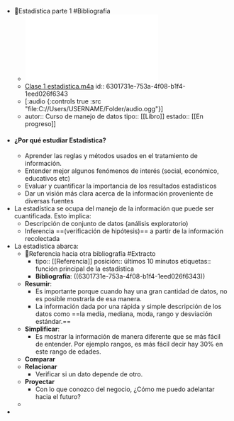- 📖Estadística parte 1  #Bibliografía
	- ![Parte I.pdf](../assets/Parte_I_1661036792883_0.pdf)
	- [Clase 1 estadistica.m4a](../assets/Clase_1_estadistica_1661039390943_0.m4a)
	  id:: 6301731e-753a-4f08-b1f4-1eed026f6343
	- [:audio {:controls true :src "file:C://Users/USERNAME/Folder/audio.ogg"}]
	- autor:: Curso de manejo de datos
	  tipo:: [[Libro]]
	  estado::  [[En progreso]]
- #### ¿Por qué estudiar Estadística?
	- Aprender las reglas y métodos usados en el tratamiento de información.
	- Entender mejor algunos fenómenos de interés (social, económico, educativos etc)
	- Evaluar y cuantificar la importancia de los resultados estadísticos
	- Dar un visión más clara acerca de la información proveniente de diversas fuentes
- La estadística se ocupa del manejo de la información que puede ser cuantificada. Esto implica:
	- Descripción de conjunto de datos (análisis exploratorio)
	- Inferencia ==(verificación de hipótesis)== a partir de la información recolectada
- La estadística abarca:
	- 🔗Referencia hacia otra bibliografía #Extracto
		- tipo:: [[Referencia]]
		  posición:: últimos 10 minutos
		  etiquetas:: función principal de la estadística
		- **Bibliografía**: ((6301731e-753a-4f08-b1f4-1eed026f6343))
	- **Resumir**:
		- Es importante porque cuando hay una gran cantidad de datos, no es posible mostrarla de esa manera.
		- La información dada por una rápida y simple descripción de los datos como ==la media, mediana, moda, rango y desviación estándar.==
	- **Simplificar**:
		- Es mostrar la información de manera diferente que se más fácil de entender. Por ejemplo rangos, es más fácil decir hay 30% en este rango de edades.
	- **Comparar**
	- **Relacionar**
		- Verificar si un dato depende de otro.
	- **Proyectar**
		- Con lo que conozco del negocio, ¿Cómo me puedo adelantar hacia el futuro?
	-
-
